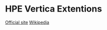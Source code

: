 # HPE Vertica Extentions

[Official site](https://www.vertica.com/ "HPE Vertica's Homepage")
[Wikipedia](https://en.wikipedia.org/wiki/Vertica "Vertica Analytics Platform")
